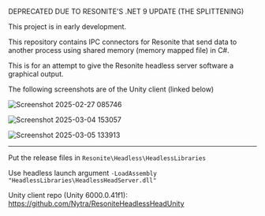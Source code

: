 DEPRECATED DUE TO RESONITE'S .NET 9 UPDATE (THE SPLITTENING)

This project is in early development.

This repository contains IPC connectors for Resonite that send data to another process using shared memory (memory mapped file) in C#.

This is for an attempt to give the Resonite headless server software a graphical output.

The following screenshots are of the Unity client (linked below)

![Screenshot 2025-02-27 085746](https://github.com/user-attachments/assets/2e15c1c6-d263-4b96-bcc9-31b4e3edc742)

![Screenshot 2025-03-04 153057](https://github.com/user-attachments/assets/e1bc4d72-f300-48cd-b8ea-ad02c666a40f)

![Screenshot 2025-03-05 133913](https://github.com/user-attachments/assets/f9f7cb91-c2b9-4f91-8e5a-2df356dcb1b1)

---

Put the release files in `Resonite\Headless\HeadlessLibraries`

Use headless launch argument `-LoadAssembly "HeadlessLibraries\HeadlessHeadServer.dll"`

Unity client repo (Unity 6000.0.41f1): https://github.com/Nytra/ResoniteHeadlessHeadUnity
